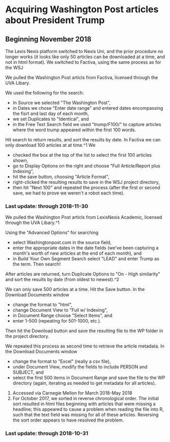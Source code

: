 # Acquiring Washington Post articles about President Trump
## Beginning November 2018
The Lexis Nexis platform switched to Nexis Uni, and the prior procedure no longer works (it looks like only 50 articles can be downloaded at a time, and not in html format). We switched to Factiva, using the same process as for the WSJ

We pulled the Washington Post articls from Factiva, licensed through the UVA Libary.

We used the following for the search:
* In Source we selected "The Washington Post",
* in Dates we chose "Enter date range" and entered dates encompassing the fisrt and last day of each month,
* we set Duplicates to "Identical", and
* in the Free Text Search field we used "trump/F100/" to capture articles where the word trump appeared within the first 100 words.

Hit search to return results, and sort the results by date. In Factiva we can only download 100 articles at at time.^1 We
* checked the box at the top of the list to select the first 100 articles shown,
* go to Display Options on the right and choose "Full Article/Report plus Indexing",
* hit the save button, choosing "Article Format",
* right-clicked the resulting results to save in the WSJ project directory,
* then hit "Next 100" and repeated the process (after the first or second save, we had to prove we weren't a robot each time).

### Last update: through 2018-11-30

We pulled the Washington Post articls from LexisNexis Academic, licensed through the UVA Libary.^1

Using the "Advanced Options" for searching
* select Washingtonpost.com in the source field,
* enter the appropriate dates in the date fields (we've been capturing a month's worth of new articles at the end of each month), and
* in Build Your Own Segment Search select "LEAD" and enter Trump as the term. 
Then search!

After articles are returned, turn Duplicate Options to "On - High similarity" and sort the results by date (from oldest to newest).^2

We can only save 500 articles at a time. Hit the Save button. In the Download Documents window
* change the format to "html",
* change Document View to "Full w/ Indexing",
* in Document Range choose "Select Items", and
* enter 1-500 (repeating for 501-1000, etc.).

Then hit the Download button and save the resulting file to the WP folder in the project directory.

We repeated this process as second time to retrieve the article metadata. In the Download Documents window
* change the format to "Excel" (really a csv file),
* under Document View, modify the fields to include PERSON and SUBJECT, and
* select the first 500 items in Document Range and save the file to the WP directory (again, iterating as needed to get metadata for all articles).

1. Accessed via Carnegie Mellon for March 2018-May 2018
2. For October 2017, we sorted in reverse chronological order. The initial sort resulted in html files beginning with articles that were missing a headline; this appeared to cause a problem when reading the file into R, such that the text field was missing for all of these articles. Reversing the sort order appears to have resolved the problem.

### Last update: through 2018-10-31
